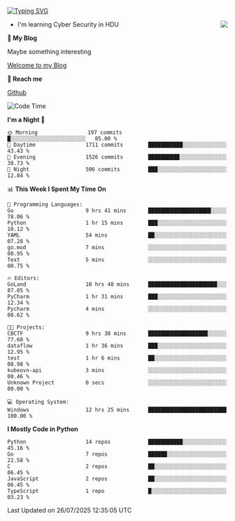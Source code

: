 [![Typing SVG](https://readme-typing-svg.herokuapp.com?font=Fira+Code&pause=1000&random=false&width=450&height=60&lines=Hello+%F0%9F%91%8B%F0%9F%8F%BB;I'm+JBNRZ)](https://git.io/typing-svg)

<a href="#">
  <img align="right" src="https://github-readme-stats.vercel.app/api?username=JBNRZ&show_icons=true&bg_color=15,f2f7fd,E0EAFC" />
</a>

- I'm learning Cyber Security in HDU

 **🌱 My Blog**

Maybe something interesting

[Welcome to my Blog](https://jbnrz.com.cn/)

 **💬 Reach me** 

[Github](https://github.com/JBNRZ)


<!--START_SECTION:waka-->
![Code Time](http://img.shields.io/badge/Code%20Time-1%2C329%20hrs%2018%20mins-blue)

**I'm a Night 🦉** 

```text
🌞 Morning                197 commits         █░░░░░░░░░░░░░░░░░░░░░░░░   05.00 % 
🌆 Daytime                1711 commits        ███████████░░░░░░░░░░░░░░   43.43 % 
🌃 Evening                1526 commits        ██████████░░░░░░░░░░░░░░░   38.73 % 
🌙 Night                  506 commits         ███░░░░░░░░░░░░░░░░░░░░░░   12.84 % 
```


📊 **This Week I Spent My Time On** 

```text
💬 Programming Languages: 
Go                       9 hrs 41 mins       ████████████████████░░░░░   78.06 % 
Python                   1 hr 15 mins        ███░░░░░░░░░░░░░░░░░░░░░░   10.12 % 
YAML                     54 mins             ██░░░░░░░░░░░░░░░░░░░░░░░   07.28 % 
go.mod                   7 mins              ░░░░░░░░░░░░░░░░░░░░░░░░░   00.95 % 
Text                     5 mins              ░░░░░░░░░░░░░░░░░░░░░░░░░   00.75 % 

🔥 Editors: 
GoLand                   10 hrs 48 mins      ██████████████████████░░░   87.05 % 
PyCharm                  1 hr 31 mins        ███░░░░░░░░░░░░░░░░░░░░░░   12.34 % 
Pycharm                  4 mins              ░░░░░░░░░░░░░░░░░░░░░░░░░   00.62 % 

🐱‍💻 Projects: 
CBCTF                    9 hrs 38 mins       ███████████████████░░░░░░   77.60 % 
dataflow                 1 hr 36 mins        ███░░░░░░░░░░░░░░░░░░░░░░   12.95 % 
test                     1 hr 6 mins         ██░░░░░░░░░░░░░░░░░░░░░░░   08.98 % 
kubeovn-api              3 mins              ░░░░░░░░░░░░░░░░░░░░░░░░░   00.46 % 
Unknown Project          0 secs              ░░░░░░░░░░░░░░░░░░░░░░░░░   00.00 % 

💻 Operating System: 
Windows                  12 hrs 25 mins      █████████████████████████   100.00 % 
```

**I Mostly Code in Python** 

```text
Python                   14 repos            ███████████░░░░░░░░░░░░░░   45.16 % 
Go                       7 repos             ██████░░░░░░░░░░░░░░░░░░░   22.58 % 
C                        2 repos             ██░░░░░░░░░░░░░░░░░░░░░░░   06.45 % 
JavaScript               2 repos             ██░░░░░░░░░░░░░░░░░░░░░░░   06.45 % 
TypeScript               1 repo              █░░░░░░░░░░░░░░░░░░░░░░░░   03.23 % 
```




 Last Updated on 26/07/2025 12:35:05 UTC
<!--END_SECTION:waka-->
